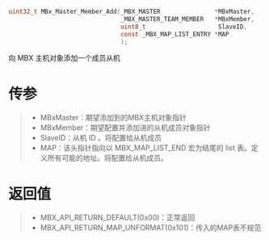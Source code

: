 ```c
uint32_t MBx_Master_Member_Add(_MBX_MASTER               *MBxMaster, 
                               _MBX_MASTER_TEAM_MEMBER   *MBxMember,
                               uint8_t                    SlaveID,
                               const _MBX_MAP_LIST_ENTRY *MAP
                               );
```

向 MBX 主机对象添加一个成员从机

# 传参

> - MBxMaster：期望添加到的MBX主机对象指针
> - MBxMember：期望配置并添加进的从机成员对象指针
> - SlaveID：从机 ID 。将配置给从机成员
> - MAP：该头指针指向以 MBX_MAP_LIST_END 宏为结尾的 list 表。定义所有可能的地址。将配置给从机成员。

# 返回值

> - MBX_API_RETURN_DEFAULT(0x00)：正常返回
> - MBX_API_RETURN_MAP_UNFORMAT(0x101)：传入的MAP表不规范